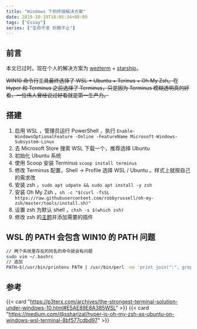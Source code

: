 ```yaml
---
title: "Windows 下的终端解决方案"
date: 2019-10-10T18:05:34+08:00
tags: ["Essay"]
series: ["生命不息 折腾不止"]
---
```


## 前言

本文已过时。现在个人的解决方案为 [wezterm](https://wezterm.org/index.html) + [starship](https://starship.rs/guide/)。

~~WIN10 命令行工具最终选择了 WSL + Ubuntu + Terinus + Oh My Zsh。在 Hyper 和 Terminus 之前选择了 Terminus，只是因为 Terminus 模糊透明真的好看，一位伟人曾经说过好看就是第一生产力。~~

## 搭建

1. 启用 WSL ，管理员运行 PowerShell ，执行 `Enable-WindowsOptionalFeature -Online -FeatureName Microsoft-Windows-Subsystem-Linux`
2. 去 Microsoft Store 搜索 WSL 下载一个，推荐选择 Ubuntu
3. 初始化 Ubuntu 系统
4. 使用 Scoop 安装 Terminus `scoop install terminus`
5. 修改 Terminus 配置，Shell -> Profile 选择 WSL / Ubuntu 。样式上就按自己的需求改
6. 安装 zsh ，`sudo apt udpate && sudo apt install -y zsh`
7. 安装 Oh My Zsh ，`sh -c "$(curl -fsSL https://raw.githubusercontent.com/robbyrussell/oh-my-zsh/master/tools/install.sh)"`
8. 设置 zsh 为默认 shell ，`chsh -s $(which zsh)`
9. 修改 zsh 的[主题](https://github.com/robbyrussell/oh-my-zsh/wiki/themes)并添加需要的插件

## WSL 的 PATH 会包含 WIN10 的 PATH 问题

```bash
// 两个系统里存在的同名的命令就会有问题
sudo vim ~/.bashrc
// 追加
PATH=$(/usr/bin/printenv PATH | /usr/bin/perl -ne 'print join(":", grep { !/\/mnt\/[a-z]/ } split(/:/));')
```

## 参考

{{< card "https://p3terx.com/archives/the-strongest-terminal-solution-under-windows-10.html#E5AE89E8A385WSL" >}}
{{< card "https://medium.com/@ssharizal/hyper-js-oh-my-zsh-as-ubuntu-on-windows-wsl-terminal-8bf577cdbd97" >}}
